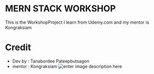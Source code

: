 # MERN STACK WORKSHOP
This is the WorkshopProject I learn from Udemy.com and my mentor is Kongraksiam
# Credit
- Dev by : Tanabordee Pateepbutsagon
- mentor : Kongraksiam
![enter image description here](https://img2.pic.in.th/pic/UC-ba1b85b7-f682-4dd0-86bb-5ba120e2027a.jpeg)
